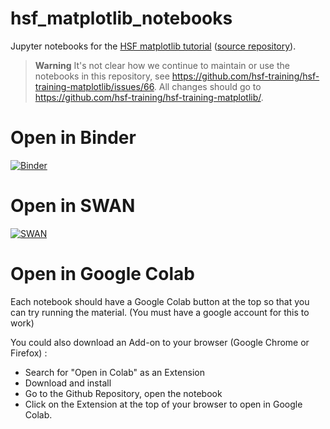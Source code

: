 # hsf_matplotlib_notebooks

Jupyter notebooks for the [HSF matplotlib tutorial](https://hsf-training.github.io/hsf-training-matplotlib/) ([source repository](https://github.com/hsf-training/hsf-training-matplotlib/)).

> **Warning**
> It's not clear how we continue to maintain or use the notebooks in this repository, see
> https://github.com/hsf-training/hsf-training-matplotlib/issues/66.
> All changes should go to https://github.com/hsf-training/hsf-training-matplotlib/.

# Open in Binder

[![Binder](https://mybinder.org/badge_logo.svg)](https://mybinder.org/v2/gh/hsf-training/hsf_matplotlib_notebooks/main)

# Open in SWAN
[![SWAN](https://swan.web.cern.ch/sites/swan.web.cern.ch/files/pictures/open_in_swan.svg)](https://cern.ch/swanserver/cgi-bin/go?projurl=https://github.com/hsf-training/hsf_matplotlib_notebooks.git)

# Open in Google Colab

Each notebook should have a Google Colab button at the top so that you can try running the material. (You must have a google account for this to work)

You could also download an Add-on to your browser (Google Chrome or Firefox) :
- Search for "Open in Colab" as an Extension
- Download and install
- Go to the Github Repository, open the notebook
- Click on the Extension at the top of your browser to open in Google Colab.
